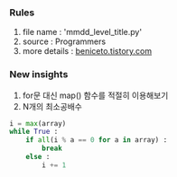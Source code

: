 ### Rules
1. file name : 'mmdd_level_title.py'
2. source : Programmers
3. more details : [beniceto.tistory.com](https://beniceto.tistory.com)

### New insights
1. for문 대신 map() 함수를 적절히 이용해보기
2. N개의 최소공배수
```python
i = max(array)
while True :
    if all(i % a == 0 for a in array) :
        break
    else :
        i += 1
```
